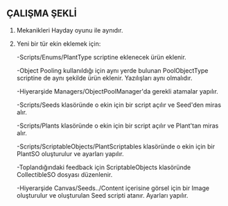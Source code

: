 ## ÇALIŞMA ŞEKLİ
1. Mekanikleri Hayday oyunu ile aynıdır.
2. Yeni bir tür ekin eklemek için:
   
   -Scripts/Enums/PlantType scriptine eklenecek ürün eklenir.
   
   -Object Pooling kullanıldığı için aynı yerde bulunan PoolObjectType scriptine de aynı şekilde ürün eklenir. Yazılışları aynı olmalıdır.
   
   -Hiyerarşide Managers/ObjectPoolManager'da gerekli atamalar yapılır.
   
   -Scripts/Seeds klasöründe o ekin için bir script açılır ve Seed'den miras alır.
   
   -Scripts/Plants klasöründe o ekin için bir script açılır ve Plant'tan miras alır.
   
   -Scripts/ScriptableObjects/PlantScriptables klasöründe o ekin için bir PlantSO oluşturulur ve ayarları yapılır.
   
   -Toplandığındaki feedback için ScriptableObjects klasöründe CollectibleSO dosyası düzenlenir.
   
   -Hiyerarşide Canvas/Seeds../Content içerisine görsel için bir Image oluşturulur ve oluşturulan Seed scripti atanır. Ayarları yapılır.

